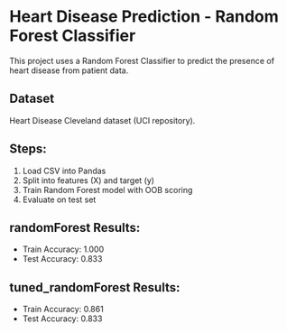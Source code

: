 # Heart Disease Prediction - Random Forest Classifier

This project uses a Random Forest Classifier to predict the presence of heart disease from patient data.

## Dataset
Heart Disease Cleveland dataset (UCI repository).

## Steps:
1. Load CSV into Pandas
2. Split into features (X) and target (y)
3. Train Random Forest model with OOB scoring
4. Evaluate on test set

## randomForest Results:
- Train Accuracy: 1.000
- Test Accuracy: 0.833

## tuned_randomForest Results:
- Train Accuracy: 0.861
- Test Accuracy: 0.833
